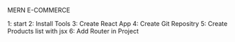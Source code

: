 MERN E-COMMERCE

1: start
2: Install Tools
3: Create React App
4: Create Git Repositry
5: Create Products list with jsx
6: Add Router in Project
